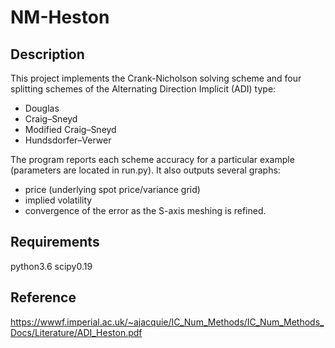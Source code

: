 # NM-Heston

## Description ##
This project implements the Crank-Nicholson solving scheme and four splitting schemes of the Alternating Direction Implicit (ADI) type:
- Douglas
- Craig–Sneyd
- Modified Craig–Sneyd
- Hundsdorfer–Verwer

The program reports each scheme accuracy for a particular example (parameters are located in run.py). It also outputs several graphs:
- price (underlying spot price/variance grid)
- implied volatility
- convergence of the error as the S-axis meshing is refined.

## Requirements ##
python3.6
scipy0.19

## Reference ##
https://wwwf.imperial.ac.uk/~ajacquie/IC_Num_Methods/IC_Num_Methods_Docs/Literature/ADI_Heston.pdf

